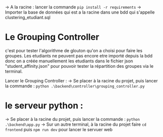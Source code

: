-> A la racine : lancer la commande `pip install -r requirements` 
-> Importer la base de données qui est a la racine dans une bdd qui s'appelle clustering_etudiant.sql


# Le Grouping Controller 
c'est pour tester l'algorithme de glouton qu'on a choisi pour faire les groupes. 
Les etudiants ne peuvent pas encore etre importé depuis la bdd donc on a créée manuellement les etudiants dans le fichier json "student_affinity.json" pour pouvoir tester la répartition des groupes via le terminal.  

Lancer le Grouping Controller : 
-> Se placer à la racine du projet, puis lancer la commande : `python .\backend\controller\grouping_controller.py`



# le serveur python : 

-> Se placer à la racine du projet, puis lancer la commande : `python .\backend\app.py`
-> Sur un autre terminal, à la racine du projet faire `cd frontend` puis `npm run dev` pour lancer le servuer web 
